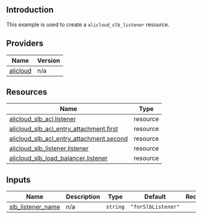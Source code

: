 <!-- BEGIN_TF_DOCS -->
## Introduction

This example is used to create a `alicloud_slb_listener` resource.

## Providers

| Name | Version |
|------|---------|
| <a name="provider_alicloud"></a> [alicloud](#provider\_alicloud) | n/a |

## Resources

| Name | Type |
|------|------|
| [alicloud_slb_acl.listener](https://registry.terraform.io/providers/aliyun/alicloud/latest/docs/resources/slb_acl) | resource |
| [alicloud_slb_acl_entry_attachment.first](https://registry.terraform.io/providers/aliyun/alicloud/latest/docs/resources/slb_acl_entry_attachment) | resource |
| [alicloud_slb_acl_entry_attachment.second](https://registry.terraform.io/providers/aliyun/alicloud/latest/docs/resources/slb_acl_entry_attachment) | resource |
| [alicloud_slb_listener.listener](https://registry.terraform.io/providers/aliyun/alicloud/latest/docs/resources/slb_listener) | resource |
| [alicloud_slb_load_balancer.listener](https://registry.terraform.io/providers/aliyun/alicloud/latest/docs/resources/slb_load_balancer) | resource |

## Inputs

| Name | Description | Type | Default | Required |
|------|-------------|------|---------|:--------:|
| <a name="input_slb_listener_name"></a> [slb\_listener\_name](#input\_slb\_listener\_name) | n/a | `string` | `"forSlbListener"` | no |
<!-- END_TF_DOCS -->    